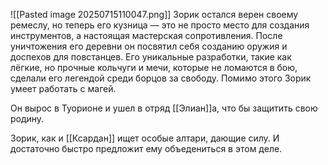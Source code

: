![[Pasted image 20250715110047.png]]
Зорик остался верен своему ремеслу, но теперь его кузница — это не просто место для создания инструментов, а настоящая мастерская сопротивления. После уничтожения его деревни он посвятил себя созданию оружия и доспехов для повстанцев. Его уникальные разработки, такие как лёгкие, но прочные кольчуги и мечи, которые не ломаются в бою, сделали его легендой среди борцов за свободу. Помимо этого Зорик умеет работать с магей.

Он вырос в Туорионе и ушел в отряд [[Элиан]]а, что бы защитить свою родину.

Зорик, как и [[Ксардан]] ищет особые алтари, дающие силу. И достаточно быстро предложит ему объедениться в этом деле.